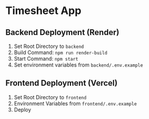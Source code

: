 # Timesheet App

## Backend Deployment (Render)
1. Set Root Directory to `backend`
2. Build Command: `npm run render-build`
3. Start Command: `npm start`
4. Set environment variables from `backend/.env.example`

## Frontend Deployment (Vercel)
1. Set Root Directory to `frontend`
2. Environment Variables from `frontend/.env.example`
3. Deploy
